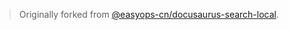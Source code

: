 > Originally forked from [@easyops-cn/docusaurus-search-local](https://github.com/easyops-cn/docusaurus-search-local).
